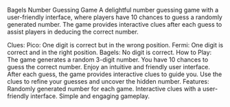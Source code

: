 Bagels Number Guessing Game
A delightful number guessing game with a user-friendly interface, where players have 10 chances to guess a randomly generated number. The game provides interactive clues after each guess to assist players in deducing the correct number.

Clues:
Pico: One digit is correct but in the wrong position.
Fermi: One digit is correct and in the right position.
Bagels: No digit is correct.
How to Play:
The game generates a random 3-digit number.
You have 10 chances to guess the correct number.
Enjoy an intuitive and friendly user interface.
After each guess, the game provides interactive clues to guide you.
Use the clues to refine your guesses and uncover the hidden number.
Features:
Randomly generated number for each game.
Interactive clues with a user-friendly interface.
Simple and engaging gameplay.
